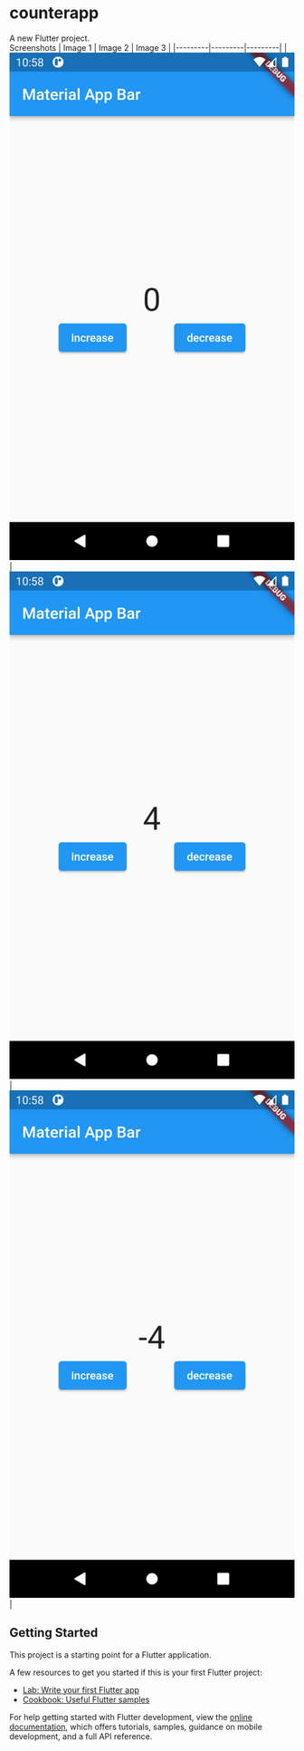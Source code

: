 # counterapp

A new Flutter project.<br>
Screenshots
| Image 1 | Image 2 | Image 3 |
|---------|---------|---------|
| ![img1](counter/1.png) | ![img2](counter/2.png) | ![img3](counter/3.png) |




## Getting Started

This project is a starting point for a Flutter application.

A few resources to get you started if this is your first Flutter project:

- [Lab: Write your first Flutter app](https://docs.flutter.dev/get-started/codelab)
- [Cookbook: Useful Flutter samples](https://docs.flutter.dev/cookbook)

For help getting started with Flutter development, view the
[online documentation](https://docs.flutter.dev/), which offers tutorials,
samples, guidance on mobile development, and a full API reference.
